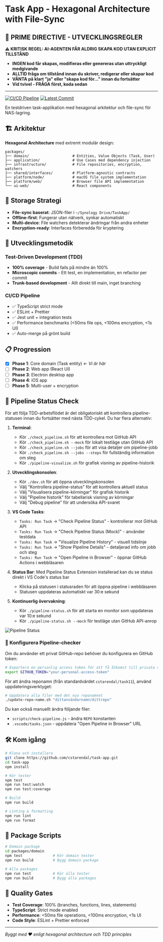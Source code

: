 # Task App - Hexagonal Architecture with File-Sync

## 🚨 PRIME DIRECTIVE - UTVECKLINGSREGLER

**⚠️ KRITISK REGEL: AI-AGENTEN FÅR ALDRIG SKAPA KOD UTAN EXPLICIT TILLSTÅND**

- **INGEN kod får skapas, modifieras eller genereras utan uttryckligt medgivande**
- **ALLTID fråga om tillstånd innan du skriver, redigerar eller skapar kod**
- **VÄNTA på klart "ja" eller "skapa kod för..." innan du fortsätter**
- **Vid tvivel - FRÅGA först, koda sedan**

---

[![CI/CD Pipeline](https://github.com/cstarendal/task11/actions/workflows/ci.yml/badge.svg)](https://github.com/cstarendal/task11/actions/workflows/ci.yml)
[![Latest Commit](https://github.com/cstarendal/task11/actions/workflows/ci.yml/badge.svg?branch=main)](https://github.com/cstarendal/task11/actions/workflows/ci.yml)

En testdriven task-applikation med hexagonal arkitektur och file-sync för NAS-lagring.

## 🏗️ Arkitektur

**Hexagonal Architecture** med extremt modulär design:

```
packages/
├── domain/                    # Entities, Value Objects (Task, User)
├── application/               # Use Cases med dependency injection  
├── infrastructure/            # File repositories, encryption, watchers
├── shared/interfaces/         # Platform-agnostic contracts
├── platform/node/             # macOS file system implementation
├── platform/web/              # Browser file API implementation
└── ui-web/                    # React components
```

## 🔄 Storage Strategi

- **File-sync baserat**: JSON-filer i `~/Synology Drive/TaskApp/`
- **Offline-first**: Fungerar utan nätverk, synkar automatiskt
- **Multi-device**: File watchers detekterar ändringar från andra enheter
- **Encryption-ready**: Interfaces förberedda för kryptering

## 🚀 Utvecklingsmetodik

### Test-Driven Development (TDD)
- **100% coverage** - Build fails på mindre än 100%
- **Microscopic commits** - Ett test, en implementation, en refactor per commit
- **Trunk-based development** - Allt direkt till main, inget branching

### CI/CD Pipeline
- ✅ TypeScript strict mode
- ✅ ESLint + Prettier
- ✅ Jest unit + integration tests
- ✅ Performance benchmarks (<50ms file ops, <100ms encryption, <1s UI)
- ✅ Auto-merge på grönt build

## 📋 Progression

- [x] **Phase 1**: Core domain (Task entity) ← *Vi är här*
- [ ] **Phase 2**: Web app (React UI)
- [ ] **Phase 3**: Electron desktop app
- [ ] **Phase 4**: iOS app
- [ ] **Phase 5**: Multi-user + encryption

## 🚦 Pipeline Status Check

För att följa TDD-arbetsflödet är det obligatoriskt att kontrollera pipeline-statusen innan du fortsätter med nästa TDD-cykel. Du har flera alternativ:

1. **Terminal**: 
   - Kör `./check_pipeline.sh` för att kontrollera mot GitHub API
   - Kör `./check_pipeline.sh --mock` för lokalt testläge utan GitHub API
   - Kör `./check_pipeline.sh --jobs` för att visa detaljer om pipeline-jobb
   - Kör `./check_pipeline.sh --jobs --steps` för fullständig information om steg
   - Kör `./pipeline-visualize.sh` för grafisk visning av pipeline-historik

2. **Utvecklingskonsolen**:
   - Kör `./dev.sh` för att öppna utvecklingskonsolen
   - Välj "Kontrollera pipeline-status" för att kontrollera aktuell status
   - Välj "Visualisera pipeline-körningar" för grafisk historik
   - Välj "Pipeline historik" för tabellarisk visning av körningar
   - Välj "Debug pipeline" för att undersöka API-svaret

3. **VS Code Tasks**: 
   - `Tasks: Run Task` → "Check Pipeline Status" - kontrollerar mot GitHub API
   - `Tasks: Run Task` → "Check Pipeline Status (Mock)" - använder testdata
   - `Tasks: Run Task` → "Visualize Pipeline History" - visuell tidslinje
   - `Tasks: Run Task` → "Show Pipeline Details" - detaljerad info om jobb och steg
   - `Tasks: Run Task` → "Open Pipeline in Browser" - öppnar GitHub Actions i webbläsaren

4. **Status Bar**: Med Pipeline Status Extension installerad kan du se status direkt i VS Code's status bar
   - Klicka på statusen i statusraden för att öppna pipeline i webbläsaren
   - Statusen uppdateras automatiskt var 30:e sekund

5. **Kontinuerlig övervakning**:
   - Kör `./pipeline-status.sh` för att starta en monitor som uppdateras var 10:e sekund
   - Kör `./pipeline-status.sh --mock` för testläge utan GitHub API-anrop

![Pipeline Status](https://img.shields.io/github/workflow/status/cstarendal/task11/CI%2FCD%20Pipeline?label=Pipeline%20Status&style=for-the-badge)

### 🔧 Konfigurera Pipeline-checker

Om du använder ett privat GitHub-repo behöver du konfigurera en GitHub token:

```bash
# Exportera en personlig access token för att få åtkomst till privata repos
export GITHUB_TOKEN="your-personal-access-token"
```

För att ändra reponamn (från standardvärdet `cstarendal/task11`), använd uppdateringsverktyget:

```bash
# Uppdatera alla filer med det nya reponamnet
./update-repo-name.sh "dittanvändarnamn/dittrepo" 
```

Du kan också manuellt ändra följande filer:
- `scripts/check-pipeline.js` - ändra `REPO` konstanten
- `.vscode/tasks.json` - uppdatera "Open Pipeline in Browser" URL

## 🛠️ Kom igång

```bash
# Klona och installera
git clone https://github.com/cstarendal/task-app.git
cd task-app
npm install

# Kör tester
npm test
npm run test:watch
npm run test:coverage

# Build
npm run build

# Linting & formatting
npm run lint
npm run format
```

## 📁 Package Scripts

```bash
# Domain package
cd packages/domain
npm test              # Kör domain tester
npm run build         # Bygg domain package

# Alla packages
npm run test          # Kör alla tester  
npm run build         # Bygg alla packages
```

## 🎯 Quality Gates

- **Test Coverage**: 100% (branches, functions, lines, statements)
- **TypeScript**: Strict mode enabled
- **Performance**: <50ms file operations, <100ms encryption, <1s UI
- **Code Style**: ESLint + Prettier enforced

---

*Byggt med ❤️ enligt hexagonal architecture och TDD principles*
